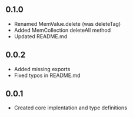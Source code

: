 ## 0.1.0

- Renamed MemValue.delete (was deleteTag)
- Added MemCollection deleteAll method
- Updated README.md

## 0.0.2

- Added missing exports
- Fixed typos in README.md

## 0.0.1

- Created core implentation and type definitions
